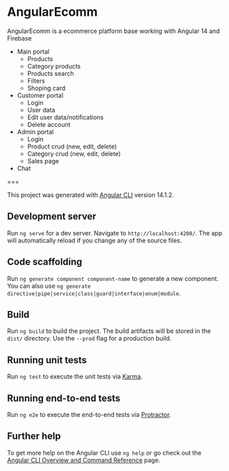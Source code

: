 # AngularEcomm

AngularEcomm is a ecommerce platform base working with Angular 14 and Firebase
- Main portal
  - Products
  - Category products
  - Products search
  - Filters
  - Shoping card
- Customer portal
  - Login
  - User data
  - Edit user data/notifications
  - Delete account
- Admin portal
  - Login
  - Product crud (new, edit, delete)
  - Category crud  (new, edit, delete)
  - Sales page
- Chat

===

This project was generated with [Angular CLI](https://github.com/angular/angular-cli) version 14.1.2.

## Development server

Run `ng serve` for a dev server. Navigate to `http://localhost:4200/`. The app will automatically reload if you change any of the source files.

## Code scaffolding

Run `ng generate component component-name` to generate a new component. You can also use `ng generate directive|pipe|service|class|guard|interface|enum|module`.

## Build

Run `ng build` to build the project. The build artifacts will be stored in the `dist/` directory. Use the `--prod` flag for a production build.

## Running unit tests

Run `ng test` to execute the unit tests via [Karma](https://karma-runner.github.io).

## Running end-to-end tests

Run `ng e2e` to execute the end-to-end tests via [Protractor](http://www.protractortest.org/).

## Further help

To get more help on the Angular CLI use `ng help` or go check out the [Angular CLI Overview and Command Reference](https://angular.io/cli) page.
